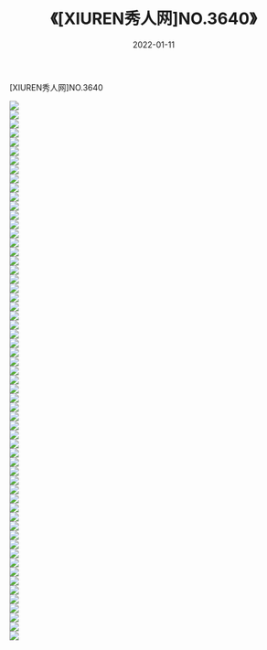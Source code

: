 ﻿---
layout: post
title:  《[XIUREN秀人网]NO.3640》
date:   2022-01-11
img: http://pic.660000.xyz/1:/秀人网/秀人网第04部分/[XIUREN秀人网]NO.3640/000.jpg
categories: [美女, 清纯, 唯美]
---

[XIUREN秀人网]NO.3640

 ![](http://pic.660000.xyz/1:/秀人网/秀人网第04部分/[XIUREN秀人网]NO.3640/001.jpg) <br>![](http://pic.660000.xyz/1:/秀人网/秀人网第04部分/[XIUREN秀人网]NO.3640/002.jpg) <br>![](http://pic.660000.xyz/1:/秀人网/秀人网第04部分/[XIUREN秀人网]NO.3640/003.jpg) <br>![](http://pic.660000.xyz/1:/秀人网/秀人网第04部分/[XIUREN秀人网]NO.3640/004.jpg) <br>![](http://pic.660000.xyz/1:/秀人网/秀人网第04部分/[XIUREN秀人网]NO.3640/005.jpg) <br>![](http://pic.660000.xyz/1:/秀人网/秀人网第04部分/[XIUREN秀人网]NO.3640/006.jpg) <br>![](http://pic.660000.xyz/1:/秀人网/秀人网第04部分/[XIUREN秀人网]NO.3640/007.jpg) <br>![](http://pic.660000.xyz/1:/秀人网/秀人网第04部分/[XIUREN秀人网]NO.3640/008.jpg) <br>![](http://pic.660000.xyz/1:/秀人网/秀人网第04部分/[XIUREN秀人网]NO.3640/009.jpg) <br>![](http://pic.660000.xyz/1:/秀人网/秀人网第04部分/[XIUREN秀人网]NO.3640/010.jpg) <br>![](http://pic.660000.xyz/1:/秀人网/秀人网第04部分/[XIUREN秀人网]NO.3640/011.jpg) <br>![](http://pic.660000.xyz/1:/秀人网/秀人网第04部分/[XIUREN秀人网]NO.3640/012.jpg) <br>![](http://pic.660000.xyz/1:/秀人网/秀人网第04部分/[XIUREN秀人网]NO.3640/013.jpg) <br>![](http://pic.660000.xyz/1:/秀人网/秀人网第04部分/[XIUREN秀人网]NO.3640/014.jpg) <br>![](http://pic.660000.xyz/1:/秀人网/秀人网第04部分/[XIUREN秀人网]NO.3640/015.jpg) <br>![](http://pic.660000.xyz/1:/秀人网/秀人网第04部分/[XIUREN秀人网]NO.3640/016.jpg) <br>![](http://pic.660000.xyz/1:/秀人网/秀人网第04部分/[XIUREN秀人网]NO.3640/017.jpg) <br>![](http://pic.660000.xyz/1:/秀人网/秀人网第04部分/[XIUREN秀人网]NO.3640/018.jpg) <br>![](http://pic.660000.xyz/1:/秀人网/秀人网第04部分/[XIUREN秀人网]NO.3640/019.jpg) <br>![](http://pic.660000.xyz/1:/秀人网/秀人网第04部分/[XIUREN秀人网]NO.3640/020.jpg) <br>![](http://pic.660000.xyz/1:/秀人网/秀人网第04部分/[XIUREN秀人网]NO.3640/021.jpg) <br>![](http://pic.660000.xyz/1:/秀人网/秀人网第04部分/[XIUREN秀人网]NO.3640/022.jpg) <br>![](http://pic.660000.xyz/1:/秀人网/秀人网第04部分/[XIUREN秀人网]NO.3640/023.jpg) <br>![](http://pic.660000.xyz/1:/秀人网/秀人网第04部分/[XIUREN秀人网]NO.3640/024.jpg) <br>![](http://pic.660000.xyz/1:/秀人网/秀人网第04部分/[XIUREN秀人网]NO.3640/025.jpg) <br>![](http://pic.660000.xyz/1:/秀人网/秀人网第04部分/[XIUREN秀人网]NO.3640/026.jpg) <br>![](http://pic.660000.xyz/1:/秀人网/秀人网第04部分/[XIUREN秀人网]NO.3640/027.jpg) <br>![](http://pic.660000.xyz/1:/秀人网/秀人网第04部分/[XIUREN秀人网]NO.3640/028.jpg) <br>![](http://pic.660000.xyz/1:/秀人网/秀人网第04部分/[XIUREN秀人网]NO.3640/029.jpg) <br>![](http://pic.660000.xyz/1:/秀人网/秀人网第04部分/[XIUREN秀人网]NO.3640/030.jpg) <br>![](http://pic.660000.xyz/1:/秀人网/秀人网第04部分/[XIUREN秀人网]NO.3640/031.jpg) <br>![](http://pic.660000.xyz/1:/秀人网/秀人网第04部分/[XIUREN秀人网]NO.3640/032.jpg) <br>![](http://pic.660000.xyz/1:/秀人网/秀人网第04部分/[XIUREN秀人网]NO.3640/033.jpg) <br>![](http://pic.660000.xyz/1:/秀人网/秀人网第04部分/[XIUREN秀人网]NO.3640/034.jpg) <br>![](http://pic.660000.xyz/1:/秀人网/秀人网第04部分/[XIUREN秀人网]NO.3640/035.jpg) <br>![](http://pic.660000.xyz/1:/秀人网/秀人网第04部分/[XIUREN秀人网]NO.3640/036.jpg) <br>![](http://pic.660000.xyz/1:/秀人网/秀人网第04部分/[XIUREN秀人网]NO.3640/037.jpg) <br>![](http://pic.660000.xyz/1:/秀人网/秀人网第04部分/[XIUREN秀人网]NO.3640/038.jpg) <br>![](http://pic.660000.xyz/1:/秀人网/秀人网第04部分/[XIUREN秀人网]NO.3640/039.jpg) <br>![](http://pic.660000.xyz/1:/秀人网/秀人网第04部分/[XIUREN秀人网]NO.3640/040.jpg) <br>![](http://pic.660000.xyz/1:/秀人网/秀人网第04部分/[XIUREN秀人网]NO.3640/041.jpg) <br>![](http://pic.660000.xyz/1:/秀人网/秀人网第04部分/[XIUREN秀人网]NO.3640/042.jpg) <br>![](http://pic.660000.xyz/1:/秀人网/秀人网第04部分/[XIUREN秀人网]NO.3640/043.jpg) <br>![](http://pic.660000.xyz/1:/秀人网/秀人网第04部分/[XIUREN秀人网]NO.3640/044.jpg) <br>![](http://pic.660000.xyz/1:/秀人网/秀人网第04部分/[XIUREN秀人网]NO.3640/045.jpg) <br>![](http://pic.660000.xyz/1:/秀人网/秀人网第04部分/[XIUREN秀人网]NO.3640/046.jpg) <br>![](http://pic.660000.xyz/1:/秀人网/秀人网第04部分/[XIUREN秀人网]NO.3640/047.jpg) <br>![](http://pic.660000.xyz/1:/秀人网/秀人网第04部分/[XIUREN秀人网]NO.3640/048.jpg) <br>![](http://pic.660000.xyz/1:/秀人网/秀人网第04部分/[XIUREN秀人网]NO.3640/049.jpg) <br>![](http://pic.660000.xyz/1:/秀人网/秀人网第04部分/[XIUREN秀人网]NO.3640/050.jpg) <br>![](http://pic.660000.xyz/1:/秀人网/秀人网第04部分/[XIUREN秀人网]NO.3640/051.jpg) <br>![](http://pic.660000.xyz/1:/秀人网/秀人网第04部分/[XIUREN秀人网]NO.3640/052.jpg) <br>![](http://pic.660000.xyz/1:/秀人网/秀人网第04部分/[XIUREN秀人网]NO.3640/053.jpg) <br>![](http://pic.660000.xyz/1:/秀人网/秀人网第04部分/[XIUREN秀人网]NO.3640/054.jpg) <br>![](http://pic.660000.xyz/1:/秀人网/秀人网第04部分/[XIUREN秀人网]NO.3640/055.jpg) <br>![](http://pic.660000.xyz/1:/秀人网/秀人网第04部分/[XIUREN秀人网]NO.3640/056.jpg) <br>![](http://pic.660000.xyz/1:/秀人网/秀人网第04部分/[XIUREN秀人网]NO.3640/057.jpg) <br>![](http://pic.660000.xyz/1:/秀人网/秀人网第04部分/[XIUREN秀人网]NO.3640/058.jpg) <br>![](http://pic.660000.xyz/1:/秀人网/秀人网第04部分/[XIUREN秀人网]NO.3640/059.jpg) <br>